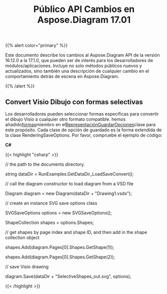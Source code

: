 ﻿---
title: Público API Cambios en Aspose.Diagram 17.01
type: docs
weight: 10
url: /es/net/public-api-changes-in-aspose-diagram-17-01/
---
{{% alert color="primary" %}} 

Este documento describe los cambios al Aspose.Diagram API de la versión 16.12.0 a la 17.1.0, que pueden ser de interés para los desarrolladores de módulos/aplicaciones. Incluye no solo métodos públicos nuevos y actualizados, sino también una descripción de cualquier cambio en el comportamiento detrás de escena en Aspose.Diagram.

{{% /alert %}} 
## **Convert Visio Dibujo con formas selectivas**
Los desarrolladores pueden seleccionar formas específicas para convertir el dibujo Visio a cualquier otro formato compatible. hemos añadido[formas](http://www.aspose.com/api/net/diagram/aspose.diagram.saving/renderingsaveoptions/properties/shapes)miembro en el[RepresentaciónGuardarOpciones](http://www.aspose.com/api/net/diagram/aspose.diagram.saving/renderingsaveoptions)clase para este propósito. Cada clase de opción de guardado es la forma extendida de la clase RenderingSaveOptions. Por favor, compruebe el ejemplo de código:

**C#**

{{< highlight "csharp" >}}

 // the path to the documents directory.

string dataDir = RunExamples.GetDataDir_LoadSaveConvert();

// call the diagram constructor to load diagram from a VSD file

Diagram diagram = new Diagram(dataDir + "Drawing1.vsdx");

// create an instance SVG save options class

SVGSaveOptions options = new SVGSaveOptions();

ShapeCollection shapes = options.Shapes;

// get shapes by page index and shape ID, and then add in the shape collection object

shapes.Add(diagram.Pages[0].Shapes.GetShape(1));

shapes.Add(diagram.Pages[0].Shapes.GetShape(2));

// save Visio drawing

diagram.Save(dataDir + "SelectiveShapes_out.svg", options);

{{< /highlight >}}

